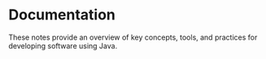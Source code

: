 # Documentation
These notes provide an overview of key concepts, tools, and practices for developing software using Java.
